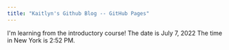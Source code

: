 ```yaml
---
title: "Kaitlyn's Github Blog -- GitHub Pages"
---
```


I'm learning from the introductory course!
The date is July 7, 2022
The time in New York is 2:52 PM.

